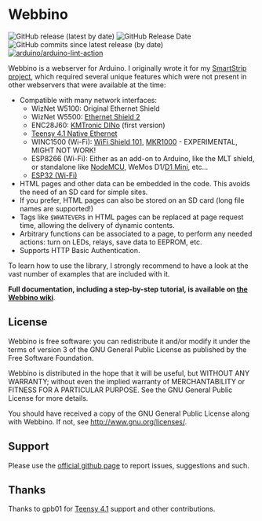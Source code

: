 # Webbino

![GitHub release (latest by date)](https://img.shields.io/github/v/release/SukkoPera/Webbino)
![GitHub Release Date](https://img.shields.io/github/release-date/SukkoPera/Webbino?color=blue&label=last%20release)
![GitHub commits since latest release (by date)](https://img.shields.io/github/commits-since/SukkoPera/Webbino/latest?color=orange)
[![arduino/arduino-lint-action](https://github.com/SukkoPera/Webbino/actions/workflows/main.yml/badge.svg)](https://github.com/SukkoPera/Webbino/actions/workflows/main.yml)

Webbino is a webserver for Arduino.  I originally wrote it for my [SmartStrip project](https://github.com/SukkoPera/SmartStrip), which required several unique
features which were not present in other webservers that were available at the time:
- Compatible with many network interfaces:
  - WizNet W5100: Original Ethernet Shield
  - WizNet W5500: [Ethernet Shield 2](https://store.arduino.cc/arduino-ethernet-shield-2)
  - ENC28J60: [KMTronic DINo](http://sigma-shop.com/product/72/web-internet-ethernet-controlled-relay-board-arduino-compatible-rs485-usb.html) (first version)
  - [Teensy 4.1 Native Ethernet](https://www.pjrc.com/store/teensy41.html)
  - WINC1500 (Wi-Fi): [WiFi Shield 101](https://www.arduino.cc/en/Main/ArduinoWiFiShield101), [MKR1000](https://www.arduino.cc/en/Main/ArduinoMKR1000) - EXPERIMENTAL, MIGHT NOT WORK!
  - ESP8266 (Wi-Fi): Either as an add-on to Arduino, like the MLT shield, or standalone like [NodeMCU](http://www.nodemcu.com), WeMos D1/[D1 Mini](https://www.wemos.cc/en/latest/d1/d1_mini.html), etc...
  - [ESP32 (Wi-Fi)](http://esp32.net)
- HTML pages and other data can be embedded in the code. This avoids the need of an SD card for simple sites.
- If you prefer, HTML pages can also be stored on an SD card (long file names are supported!)
- Tags like `$WHATEVER$` in HTML pages can be replaced at page request time, allowing the delivery of dynamic contents.
- Arbitrary functions can be associated to a page, to perform any needed actions: turn on LEDs, relays, save data to EEPROM, etc.
- Supports HTTP Basic Authentication.

To learn how to use the library, I strongly recommend to have a look at the vast number of examples that are included with it.

**Full documentation, including a step-by-step tutorial, is available on [the Webbino wiki](https://github.com/SukkoPera/Webbino/wiki)**.

## License
Webbino is free software: you can redistribute it and/or modify it under the terms of version 3 of the GNU General Public License as published by the Free Software Foundation.

Webbino is distributed in the hope that it will be useful, but WITHOUT ANY WARRANTY; without even the implied warranty of MERCHANTABILITY or FITNESS FOR A PARTICULAR PURPOSE.  See the GNU General Public License for more details.

You should have received a copy of the GNU General Public License along with Webbino. If not, see <http://www.gnu.org/licenses/>.

## Support
Please use the [official github page](https://github.com/SukkoPera/Webbino) to report issues, suggestions and such.

## Thanks
Thanks to gpb01 for [Teensy 4.1](https://www.pjrc.com/store/teensy41.html) support and other contributions.
